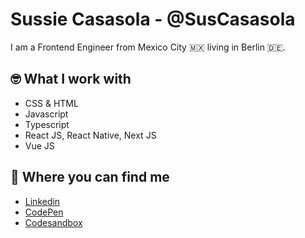 # Sussie Casasola - @SusCasasola

I am a Frontend Engineer from Mexico City 🇲🇽 living in Berlin 🇩🇪.

## 🤓 What I work with
- CSS & HTML
- Javascript
- Typescript
- React JS, React Native, Next JS
- Vue JS

## 📍 Where you can find me
- [Linkedin](https://www.linkedin.com/in/suscasasola/)
- [CodePen](https://codepen.io/SusCasasola)
- [Codesandbox](https://codesandbox.io/u/SusCasasola)
